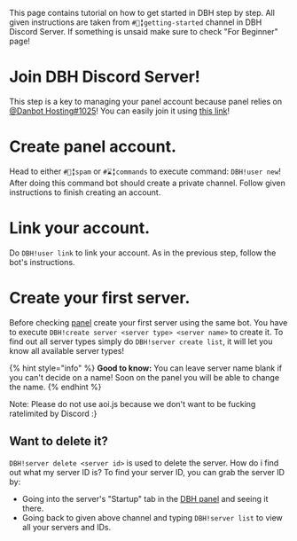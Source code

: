 This page contains tutorial on how to get started in DBH step by step. All given instructions are taken from `#📗╏getting-started` channel in DBH Discord Server. If something is unsaid make sure to check "For Beginner" page!

# Join DBH Discord Server!

This step is a key to managing your panel account because panel relies on [@Danbot Hosting#1025](https://discord.com/users/640161047671603205)! You can easily join it using [this link](https://discord.gg/dbh)!

# Create panel account.

Head to either `#🤷╏spam` or `#⌛╏commands` to execute command: `DBH!user new`! After doing this command bot should create a private channel. Follow given instructions to finish creating an account.

# Link your account.

Do `DBH!user link` to link your account. As in the previous step, follow the bot's instructions.

# Create your first server.

Before checking [panel](https://panel.danbot.host/) create your first server using the same bot. You have to execute `DBH!create server <server type> <server name>` to create it. To find out all server types simply do `DBH!server create list`, it will let you know all available server types!

{% hint style="info" %}
**Good to know:** You can leave server name blank if you can't decide on a name! Soon on the panel you will be able to change the name.
{% endhint %}

Note: Please do not use aoi.js because we don't want to be fucking ratelimited by Discord :}

## Want to delete it?

`DBH!server delete <server id>` is used to delete the server. How do i find out what my server ID is? To find your server ID, you can grab the server ID by:
 * Going into the server's "Startup" tab in the [DBH panel](https://panel.danbot.host/) and seeing it there.
 * Going back to given above channel and typing `DBH!server list` to view all your servers and IDs.
